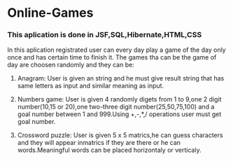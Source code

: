 # Online-Games
### This aplication is done in JSF,SQL,Hibernate,HTML,CSS

In this aplication registrated user can every day play a game of the day only once and has certain time to finish it.
The games tha can be the game of  day are choosen randomly and they can be:
1.	Anagram:
User is given an string and he must give result string that has same letters as  input and similar meaning as input.

2.	Numbers game:
User is given 4 randomly digets from 1 to 9,one 2 digit number(10,15 or 20),one two-three digit number(25,50,75,100) and a goal number between 1 and 999.Using +,-,*,/ operations user must get goal number.

3.	Crossword puzzle:
User is given 5 x 5 matrics,he can guess characters and they will appear inmatrics if they are there or he can words.Meaningful words can be placed horizontaly or verticaly.


